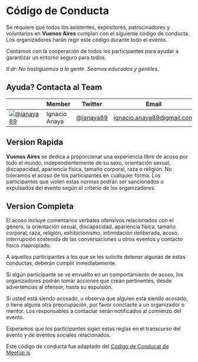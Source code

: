 # Código de Conducta

Se requiere que todos los asistentes, expositores, patrocinadores y voluntarios en **Vuenos Aires** cumplan con el siguiente código de conducta. Los organizadores harán regir este código durante todo el evento.

Contamos con la cooperación de todos los participantes para ayudar a garantizar un entorno seguro para todos.

*tl:dr: No hostiguemos a la gente. Seamos educados y gentiles.*

## Ayuda? Contacta al Team

​   | Member           | Twitter                                 | Email
----|------------------|-----------------------------------------|-------------------
[![@ianaya89](https://s.gravatar.com/avatar/6c3e7ef20801b4b967dc1643f63d6233?s=80)](https://github.com/ianaya89) | Ignacio Anaya | [@ianaya89](https://twitter.com/ianaya89) | ignacio.anaya89@gmail.com

## Version Rapida

**Vuenos Aires** se dedica a proporcionar una experiencia libre de acoso por todo el mundo, independientemente de su sexo, orientación sexual, discapacidad, apariencia física, tamaño corporal, raza o religión. No toleramos el acoso de los participantes en cualquier forma. Los participantes que violen estas normas podrán ser sancionados o expulsados del evento según el criterio de los organizadores.

## Version Completa

El acoso incluye comentarios verbales ofensivos relacionados con el género, la orientación sexual, discapacidad, apariencia física, tamaño corporal, raza, religión, exhibicionismo, intimidación deliberada, acoso, interrupción sostenida de las conversaciones u otros eventos y contacto físico inapropiado.

A aquellos participantes a los que se les solicite detener algunas de estas conductas, deberán cumplir inmediatamente.

Si algún participante se ve envuelto en un comportamiento de acoso, los organizadores podrán tomar acciones que crean pertinentes, desde advertencias al ofensor, hasta su expulsión.

Si usted está siendo acosado, u observa que alguien está siendo acosado, o tiene alguna otra preocupación, por favor conctacte a un organizador o mentor. Los responsables a contactar serán notificados al comienzo del evento.

Esperamos que los participantes sigan estas reglas en el transcurso del evento y de eventos sociales relacionados.

Este código de conducta fue adaptado del [Código de Conducat de Meetup.js]( https://github.com/meetupjs-ar/charlas/blob/master/CONDUCT.md)